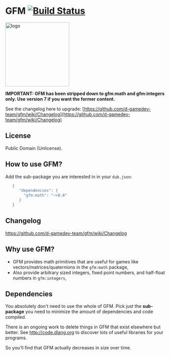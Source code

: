 # GFM [![Build Status](https://travis-ci.org/d-gamedev-team/gfm.png?branch=master)](https://travis-ci.org/d-gamedev-team/gfm)

<img alt="logo" src="https://cdn.combinatronics.com/p0nce/gfm/master/logo.svg" width="200">


**IMPORTANT: GFM has been stripped down to gfm:math and gfm:integers only. Use version 7 if you want the former content.**

See the changelog here to upgrade: [https://github.com/d-gamedev-team/gfm/wiki/Changelog](https://github.com/d-gamedev-team/gfm/wiki/Changelog)


## License

Public Domain (Unlicense).


## How to use GFM?

Add the sub-package you are interested in in your `dub.json`:
```d
   {
      "dependencies": {
        "gfm:math": "~>8.0"
      }
   }
```

## Changelog

https://github.com/d-gamedev-team/gfm/wiki/Changelog

## Why use GFM?
  * GFM provides math primitives that are useful for games like vectors/matrices/quaternions in the `gfm:math` package,
  * Also provide arbitrary sized integers, fixed point numbers, and half-float numbers in `gfm:integers`,


## Dependencies

You absolutely don't need to use the whole of GFM. Pick just the **sub-package** you need to minimize the amount of dependencies and code compiled.

There is an ongoing work to delete things in GFM that exist elsewhere but better.
See http://code.dlang.org to discover lots of useful libraries for your programs.

So you'll find that GFM actually decreases in size over time.

